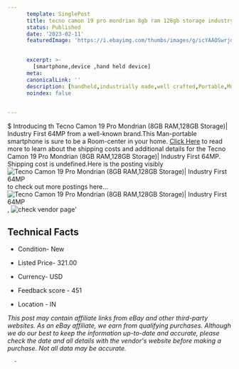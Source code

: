 ```yaml
---
      template: SinglePost
      title: tecno camon 19 pro mondrian 8gb ram 128gb storage industry first 64mp
      status: Published
      date: '2023-02-11'
      featuredImage: 'https://i.ebayimg.com/thumbs/images/g/icYAAOSwrjdjRpjt/s-l225.jpg'
       

      excerpt: >-
        [smartphone,device ,hand held device]
      meta:
      canonicalLink: ''
      description: [handheld,industrially made,well crafted,Portable,Mobile,Compact,Convenient,Lightweight,Maneuverable,Man-portable,Miniature,Carriable,Hand-held,Light,Holdable,Transportable,Mobile device,Pocket-sized,On-the-go,Wireless,Cordless,Compact size,Convenient size, smartphone,device ,hand held device]
      noindex: false
      

---
```

$
      Introducing th Tecno Camon 19 Pro Mondrian (8GB RAM,128GB Storage)| Industry First 64MP from a well-known brand.This Man-portable smartphone is sure to be a Room-center in your home. [Click Here](https://www.ebay.com/itm/334590709862?hash=item4de7291066%3Ag%3AicYAAOSwrjdjRpjt&mkevt=1&mkcid=1&mkrid=711-53200-19255-0&campid=%253CePNCampaignId%253E&customid=%253CreferenceId%253E&toolid=10049) to read more to learn about the shipping costs and additional details for the Tecno Camon 19 Pro Mondrian (8GB RAM,128GB Storage)| Industry First 64MP. Shipping cost is undefined.Here is the posting visibly ![Tecno Camon 19 Pro Mondrian (8GB RAM,128GB Storage)| Industry First 64MP](https://i.ebayimg.com/thumbs/images/g/icYAAOSwrjdjRpjt/s-l225.jpg) to check out more postings here... ![Tecno Camon 19 Pro Mondrian (8GB RAM,128GB Storage)| Industry First 64MP](https://i.ebayimg.com/images/g/icYAAOSwrjdjRpjt/s-l500.jpg), ![check vendor page](https://origin-galleryplus.ebayimg.com/ws/web/334590709862_2_0_1/225x225.jpg,https://origin-galleryplus.ebayimg.com/ws/web/334590709862_3_0_1/225x225.jpg,https://origin-galleryplus.ebayimg.com/ws/web/334590709862_4_0_1/225x225.jpg,https://origin-galleryplus.ebayimg.com/ws/web/334590709862_5_0_1/225x225.jpg)'

      

 ## Technical Facts 



     
      

 - Condition- New 


      

 - Listed Price- 321.00 


      

 - Currency- USD 


      

 - Feedback score - 451 


      

 - Location - IN 


      
      

 *_This post may contain affiliate links from eBay and other third-party websites. As an eBay affiliate, we earn from qualifying purchases. Although we do our best to keep the information up-to-date and accurate, please check the date and all details with the vendor's website before making a purchase. Not all data may be accurate._*




      -
